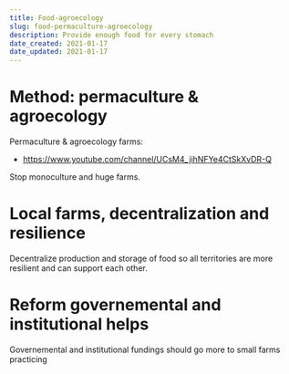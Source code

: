 ```yaml
---
title: Food-agroecology
slug: food-permaculture-agroecology
description: Provide enough food for every stomach
date_created: 2021-01-17
date_updated: 2021-01-17
---
```


# Method: permaculture & agroecology

Permaculture & agroecology farms:

- https://www.youtube.com/channel/UCsM4_jihNFYe4CtSkXvDR-Q

Stop monoculture and huge farms.

# Local farms, decentralization and resilience

Decentralize production and storage of food so all territories are
more resilient and can support each other.

# Reform governemental and institutional helps 

Governemental and institutional fundings should go more to small
farms practicing 
